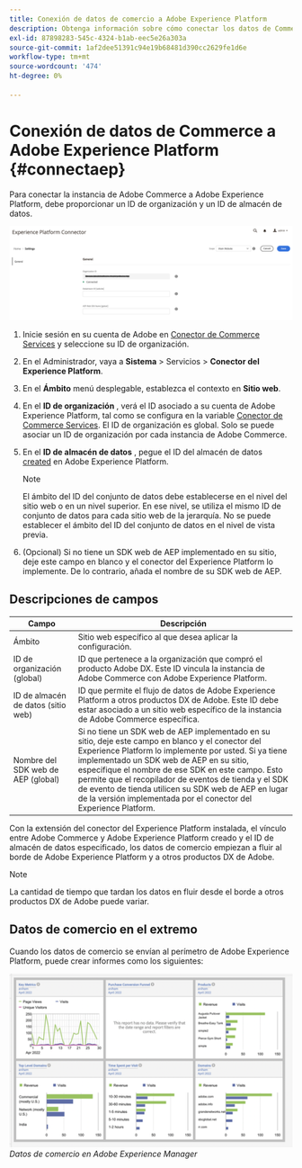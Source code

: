 ```yaml
---
title: Conexión de datos de comercio a Adobe Experience Platform
description: Obtenga información sobre cómo conectar los datos de Commerce a Adobe Experience Platform.
exl-id: 87898283-545c-4324-b1ab-eec5e26a303a
source-git-commit: 1af2dee51391c94e19b68481d390cc2629fe1d6e
workflow-type: tm+mt
source-wordcount: '474'
ht-degree: 0%

---
```


# Conexión de datos de Commerce a Adobe Experience Platform {#connectaep}

Para conectar la instancia de Adobe Commerce a Adobe Experience Platform, debe proporcionar un ID de organización y un ID de almacén de datos.

![Configuración del conector del Experience Platform](assets/epc-config.png)

1. Inicie sesión en su cuenta de Adobe en [Conector de Commerce Services](../landing/saas.md#organizationid) y seleccione su ID de organización.

1. En el Administrador, vaya a **Sistema** > Servicios > **Conector del Experience Platform**.

1. En el **Ámbito** menú desplegable, establezca el contexto en **Sitio web**.

1. En el **ID de organización** , verá el ID asociado a su cuenta de Adobe Experience Platform, tal como se configura en la variable [Conector de Commerce Services](../landing/saas.md#organizationid). El ID de organización es global. Solo se puede asociar un ID de organización por cada instancia de Adobe Commerce.

1. En el **ID de almacén de datos** , pegue el ID del almacén de datos [created](https://experienceleague.adobe.com/docs/experience-platform/edge/datastreams/overview.html#create) en Adobe Experience Platform.

   >[!NOTE]
   >
   >El ámbito del ID del conjunto de datos debe establecerse en el nivel del sitio web o en un nivel superior. En ese nivel, se utiliza el mismo ID de conjunto de datos para cada sitio web de la jerarquía. No se puede establecer el ámbito del ID del conjunto de datos en el nivel de vista previa.

1. (Opcional) Si no tiene un SDK web de AEP implementado en su sitio, deje este campo en blanco y el conector del Experience Platform lo implemente. De lo contrario, añada el nombre de su SDK web de AEP.

## Descripciones de campos

| Campo | Descripción |
|--- |--- |
| Ámbito | Sitio web específico al que desea aplicar la configuración. |
| ID de organización (global) | ID que pertenece a la organización que compró el producto Adobe DX. Este ID vincula la instancia de Adobe Commerce con Adobe Experience Platform. |
| ID de almacén de datos (sitio web) | ID que permite el flujo de datos de Adobe Experience Platform a otros productos DX de Adobe. Este ID debe estar asociado a un sitio web específico de la instancia de Adobe Commerce específica. |
| Nombre del SDK web de AEP (global) | Si no tiene un SDK web de AEP implementado en su sitio, deje este campo en blanco y el conector del Experience Platform lo implemente por usted. Si ya tiene implementado un SDK web de AEP en su sitio, especifique el nombre de ese SDK en este campo. Esto permite que el recopilador de eventos de tienda y el SDK de evento de tienda utilicen su SDK web de AEP en lugar de la versión implementada por el conector del Experience Platform. |

Con la extensión del conector del Experience Platform instalada, el vínculo entre Adobe Commerce y Adobe Experience Platform creado y el ID de almacén de datos especificado, los datos de comercio empiezan a fluir al borde de Adobe Experience Platform y a otros productos DX de Adobe.

>[!NOTE]
>
> La cantidad de tiempo que tardan los datos en fluir desde el borde a otros productos DX de Adobe puede variar.

## Datos de comercio en el extremo

Cuando los datos de comercio se envían al perímetro de Adobe Experience Platform, puede crear informes como los siguientes:

![Datos de comercio en Adobe Experience Manager](assets/aem-data-1.png)
_Datos de comercio en Adobe Experience Manager_
